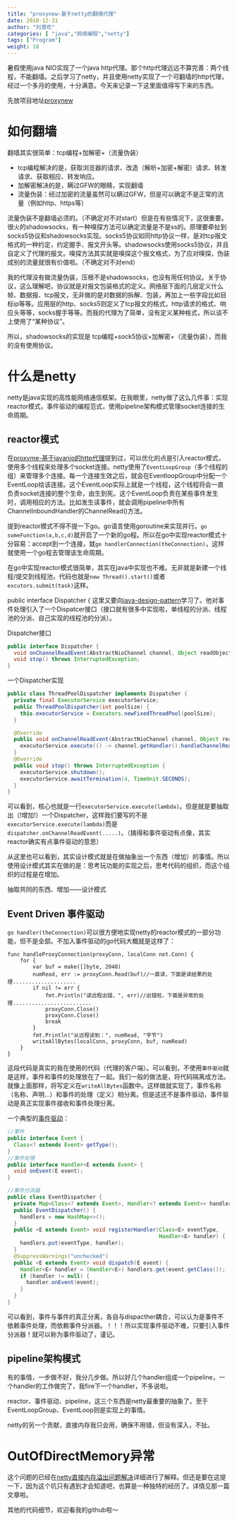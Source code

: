 ```yaml
---
title: "proxynew-基于netty的翻墙代理"
date: 2018-12-31
author: "刘港欢"
categories: [ "java","网络编程","netty"]
tags: ["Program"]
weight: 10
---
```


暑假使用java NIO实现了一个java http代理。那个http代理远远不算完善：两个线程，不能翻墙。之后学习了netty，并且使用netty实现了一个可翻墙的http代理，经过一个多月的使用，十分满意。今天来记录一下这里面值得写下来的东西。

先放项目地址[proxynew](https://github.com/arloor/proxynew)<!--more-->

# 如何翻墙

翻墙其实很简单：tcp编程+加解密+（流量伪装）

- tcp编程解决的是，获取浏览器的请求、改造（解析+加密+解密）请求、转发请求、获取相应、转发响应。
- 加解密解决的是，瞒过GFW的眼睛，实现翻墙
- 流量伪装：经过加密的流量虽然可以瞒过GFW，但是可以确定不是正常的流量（例如http、https等）

流量伪装不是翻墙必须的。（不确定对不对start）但是在有些情况下，这很重要。很火的shadowsocks，有一种嗅探方法可以确定流量是不是ss的。原理要牵扯到socks5协议和shadowsocks实现。socks5协议如同http协议一样，是对tcp报文格式的一种约定，约定握手、报文开头等。shadowsocks使用socks5协议，并且自定义了代理的报文。嗅探方法其实就是嗅探这个报文格式，为了应对嗅探，伪装成别的流量就很有价值啦。（不确定对不对end）

我的代理没有做流量伪装，压根不是shadowsocks，也没有用任何协议。关于协议，这么理解吧，协议就是对报文包装格式的定义。网络层下面的几层定义什么帧、数据报、tcp报文，无非做的是对数据的拆解、包装，再加上一些字段比如目标ip等等。应用层的http、socks5则定义了tcp报文的格式，http请求的格式、响应头等等，socks握手等等。而我的代理为了简单，没有定义某种格式，所以谈不上使用了“某种协议”。

所以，shadowsocks的实现是 tcp编程+sock5协议+加解密+（流量伪装），而我的没有使用协议。





# 什么是netty

netty是java实现的高性能网络通信框架。在我眼里，netty做了这么几件事：实现reactor模式，事件驱动的编程范式，使用pipeline架构模式管理socket连接的生命周期。

## reactor模式

在[proxyme-基于javanio的http代理](/posts/proxyme-基于javanio的http代理/)提到过，可以优化的点是引入reactor模式，使用多个线程来处理多个socket连接。netty使用了`EventLoopGroup`（多个线程的组）来管理多个连接。每一个连接生效之后，就会在EventloopGroup中分配一个EventLoop给该连接。这个EventLoop实际上就是一个线程，这个线程将会一直负责socket连接的整个生命，由生到死。这个EventLoop负责在某些事件发生时，调用相应的方法。比如发生读事件，就会调用pipeline中所有ChannelInboundHandler的ChannelRead()方法。

提到reactor模式不得不提一下go。go语言使用goroutine来实现并行。`go someFunction(a,b,c,d)`就开启了一个新的go程。所以在go中实现reactor模式十分容易：accept到一个连接，就`go handlerConnection(theConnection)`，这样就使用一个go程去管理该生命周期。

在go中实现reactor模式很简单，其实在java中实现也不难。无非就是新建一个线程/提交到线程池，代码也就是`new Thread().start()`或者`excutors.submit(task)`这样。

public interface Dispatcher {
这里又要向[java-design-pattern](https://github.com/iluwatar/java-design-patterns/tree/master/reactor)学习了。他对事件处理引入了一个Dispatcer接口（接口就有很多中实现啦，单线程的分派、线程池的分派、自己实现的线程池的分派）。

Dispatcher接口
```java
public interface Dispatcher {
  void onChannelReadEvent(AbstractNioChannel channel, Object readObject, SelectionKey key);
  void stop() throws InterruptedException;
}
```
一个Dispatcher实现
```java
public class ThreadPoolDispatcher implements Dispatcher {
  private final ExecutorService executorService;
  public ThreadPoolDispatcher(int poolSize) {
    this.executorService = Executors.newFixedThreadPool(poolSize);
  }

  @Override
  public void onChannelReadEvent(AbstractNioChannel channel, Object readObject, SelectionKey key) {
    executorService.execute(() -> channel.getHandler().handleChannelRead(channel, readObject, key));
  }
  @Override
  public void stop() throws InterruptedException {
    executorService.shutdown();
    executorService.awaitTermination(4, TimeUnit.SECONDS);
  }
}
```
可以看到，核心也就是一行`executorService.execute(lambda)`。但是就是要抽取出（!增加!）一个Dispatcher，这样我们要写的不是`executorService.execute(lambda)`而是`dispatcher.onChannelReadEvent(.....)`。（搞得和事件驱动有点像，其实reactor确实有点事件驱动的意思）

从这里也可以看到，其实设计模式就是在做抽象出一个东西（增加）的事情。所以使用设计模式其实在做的是：思考玩功能的实现之后，思考代码的组织，而这个组织的过程是在增加。

抽取共同的东西、增加——设计模式


## Event Driven 事件驱动

`go handler(theConnection)`可以很方便地实现netty的reactor模式的一部分功能，但不是全部。不加入事件驱动的go代码大概就是这样了：

```
func handleProxyConnection(proxyConn, localConn net.Conn) {
	for {
		var buf = make([]byte, 2048)
		numRead, err := proxyConn.Read(buf)//一直读，下面是读结果的处理....................
		if nil != err {
			fmt.Println("读远程出错，", err)//出错啦，下面是异常的处理.........................
			proxyConn.Close()
			proxyConn.Close()
			break
		}
		fmt.Println("从远程读到：", numRead, "字节")
		writeAllBytes(localConn, proxyConn, buf, numRead)
	}
}
```
这段代码是真实的我在使用的代码（代理的客户端）。可以看到，不使用`事件驱动`就是这样，事件和事件的处理放在了一起。我们一般的做法是，将代码隔离成方法。就像上面那样，将写定义在`writeAllBytes`函数中。这样做就实现了，事件名称（名称、声明...）和事件的处理（定义）相分离。但是这还不是事件驱动，事件驱动是真正实现事件接收和事件处理分离。

一个典型的[事件驱动](https://github.com/iluwatar/java-design-patterns/tree/master/event-driven-architecture)：

```java
//事件
public interface Event {
  Class<? extends Event> getType();
}
//事件处理
public interface Handler<E extends Event> {
  void onEvent(E event);
}

//事件分派器
public class EventDispatcher {
  private Map<Class<? extends Event>, Handler<? extends Event>> handlers;
  public EventDispatcher() {
    handlers = new HashMap<>();
  }
  public <E extends Event> void registerHandler(Class<E> eventType,
                                                Handler<E> handler) {
    handlers.put(eventType, handler);
  }
  @SuppressWarnings("unchecked")
  public <E extends Event> void dispatch(E event) {
    Handler<E> handler = (Handler<E>) handlers.get(event.getClass());
    if (handler != null) {
      handler.onEvent(event);
    }
  }
}
```
可以看到，事件与事件的真正分离，各自与dispacther耦合，可以认为是事件不依赖事件处理，而依赖事件分派器。！！！所以实现事件驱动不难，只要引入事件分派器！就可以称为事件驱动了，谨记。


## pipeline架构模式

有的事情，一步做不好，我分几步做。所以好几个handler组成一个pipeline，一个handler的工作做完了，我fire下一个handler，不多说啦。

reactor、事件驱动、pipeline，这三个东西是netty最重要的抽象了。至于EventLoopGroup、EventLoop则是实现上的事情。

netty的另一个贡献，直接内存我只会用，确保不用错，但没有深入，不扯。

# OutOfDirectMemory异常

这个问题的已经在[netty直接内存溢出问题解决](/posts/netty直接内存溢出问题解决/)详细进行了解释。但还是要在这提一下，因为这个坑只有遇到才会知道吧，也算是一种独特的经历了。详情见那一篇文章啦。

其他的代码细节，欢迎看我的github啦～